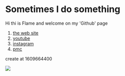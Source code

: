 Sometimes I do something
=

Hi thi is Flame and welcome on my 'Github' page

1. [the web site](https://flamebousteur.github.io/?l=github)
2. [youtube](https://www.youtube.com/channel/UCpb9cOY9nklRXTQEC6Jxctg)
3. [instagram](https://www.instagram.com/flameboff/)
4. [pmc](https://www.planetminecraft.com/member/flamebousteur/)

create at 1609664400

<!--<img src="https://github-readme-stats.vercel.app/api?username=flamebousteur&hide_border=true&&border_radius=10&hide_title=true&show_icons=true">-->

<img src="https://github-readme-stats.vercel.app/api/top-langs/?username=flamebousteur&layout=compact&title_color=f00&hide_border=true&border_radius=10&custom_title=Languages%20I%20Use">
